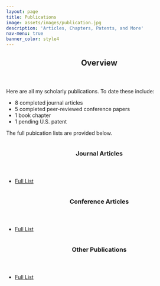 ```yaml
---
layout: page
title: Publications
image: assets/images/publication.jpg
description: 'Articles, Chapters, Patents, and More'
nav-menu: true
banner_color: style4
---
```


<!-- One -->
<section id="overview">
	<div class="inner">
		<header class="major">
			<h2>Overview</h2>
		</header>
		<p>Here are all my scholarly publications. To date these include:</p>
        <ul class="actions">
		    <li>8 completed journal articles</li>
            <li>5 completed peer-reviewed conference papers</li>
            <li>1 book chapter</li>
            <li>1 pending U.S. patent</li>
		</ul>
        <p>The full pubication lists are provided below.</p>
	</div>
</section>

<!-- Two -->
<section id="publications" class="spotlights">
	<section id="articles">
		<a href="publications/articles.html" class="image">
			<img src="{% link assets/images/article.png %}" alt="" data-position="bottom center" />
		</a>
		<div class="content">
			<div class="inner">
				<header class="major">
					<h3>Journal Articles</h3>
				</header>
				<ul class="actions">
					<li><a href="publications/articles.html" class="button">Full List</a></li>
				</ul>
			</div>
		</div>
	</section>
    <section id="conferences">
		<a href="publications/conferences.html" class="image">
			<img src="{% link assets/images/conference_paper.png %}" alt="" data-position="bottom center" />
		</a>
		<div class="content">
			<div class="inner">
				<header class="major">
					<h3>Conference Articles</h3>
				</header>
				<ul class="actions">
					<li><a href="publications/conferences.html" class="button">Full List</a></li>
				</ul>
			</div>
		</div>
	</section>
	<section id="articles">
		<a href="publications/others.html" class="image">
			<img src="{% link assets/images/article.png %}" alt="" data-position="bottom center" />
		</a>
		<div class="content">
			<div class="inner">
				<header class="major">
					<h3>Other Publications</h3>
				</header>
				<ul class="actions">
					<li><a href="publications/others.html" class="button">Full List</a></li>
				</ul>
			</div>
		</div>
	</section>
</section>